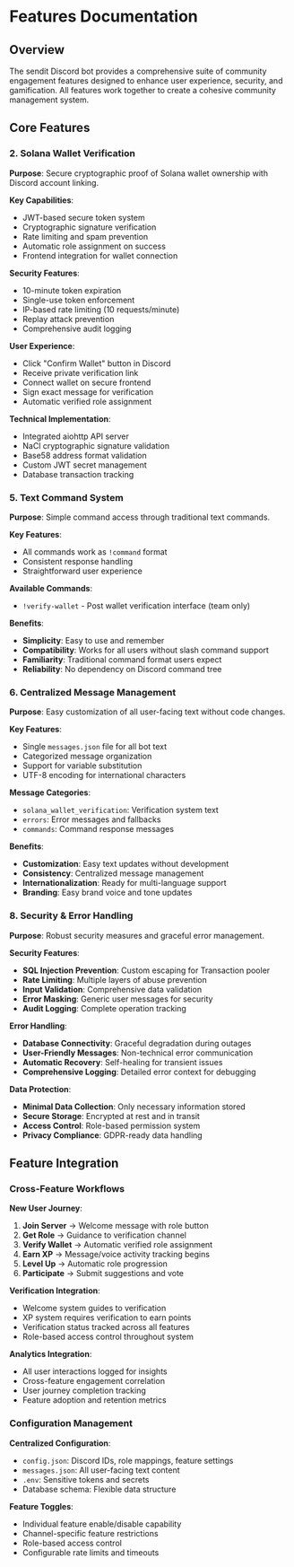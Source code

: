 # Features Documentation

## Overview
The sendit Discord bot provides a comprehensive suite of community engagement features designed to enhance user experience, security, and gamification. All features work together to create a cohesive community management system.

## Core Features

### 2. Solana Wallet Verification

**Purpose**: Secure cryptographic proof of Solana wallet ownership with Discord account linking.

**Key Capabilities**:
- JWT-based secure token system
- Cryptographic signature verification
- Rate limiting and spam prevention
- Automatic role assignment on success
- Frontend integration for wallet connection

**Security Features**:
- 10-minute token expiration
- Single-use token enforcement
- IP-based rate limiting (10 requests/minute)
- Replay attack prevention
- Comprehensive audit logging

**User Experience**:
- Click "Confirm Wallet" button in Discord
- Receive private verification link
- Connect wallet on secure frontend
- Sign exact message for verification
- Automatic verified role assignment

**Technical Implementation**:
- Integrated aiohttp API server
- NaCl cryptographic signature validation
- Base58 address format validation
- Custom JWT secret management
- Database transaction tracking

### 5. Text Command System

**Purpose**: Simple command access through traditional text commands.

**Key Features**:
- All commands work as `!command` format
- Consistent response handling
- Straightforward user experience

**Available Commands**:
- `!verify-wallet` - Post wallet verification interface (team only)

**Benefits**:
- **Simplicity**: Easy to use and remember
- **Compatibility**: Works for all users without slash command support
- **Familiarity**: Traditional command format users expect
- **Reliability**: No dependency on Discord command tree

### 6. Centralized Message Management

**Purpose**: Easy customization of all user-facing text without code changes.

**Key Features**:
- Single `messages.json` file for all bot text
- Categorized message organization
- Support for variable substitution
- UTF-8 encoding for international characters

**Message Categories**:
- `solana_wallet_verification`: Verification system text
- `errors`: Error messages and fallbacks
- `commands`: Command response messages

**Benefits**:
- **Customization**: Easy text updates without development
- **Consistency**: Centralized message management
- **Internationalization**: Ready for multi-language support
- **Branding**: Easy brand voice and tone updates


### 8. Security & Error Handling

**Purpose**: Robust security measures and graceful error management.

**Security Features**:
- **SQL Injection Prevention**: Custom escaping for Transaction pooler
- **Rate Limiting**: Multiple layers of abuse prevention
- **Input Validation**: Comprehensive data validation
- **Error Masking**: Generic user messages for security
- **Audit Logging**: Complete operation tracking

**Error Handling**:
- **Database Connectivity**: Graceful degradation during outages
- **User-Friendly Messages**: Non-technical error communication
- **Automatic Recovery**: Self-healing for transient issues
- **Comprehensive Logging**: Detailed error context for debugging

**Data Protection**:
- **Minimal Data Collection**: Only necessary information stored
- **Secure Storage**: Encrypted at rest and in transit
- **Access Control**: Role-based permission system
- **Privacy Compliance**: GDPR-ready data handling

## Feature Integration

### Cross-Feature Workflows

**New User Journey**:
1. **Join Server** → Welcome message with role button
2. **Get Role** → Guidance to verification channel
3. **Verify Wallet** → Automatic verified role assignment
4. **Earn XP** → Message/voice activity tracking begins
5. **Level Up** → Automatic role progression
6. **Participate** → Submit suggestions and vote

**Verification Integration**:
- Welcome system guides to verification
- XP system requires verification to earn points
- Verification status tracked across all features
- Role-based access control throughout system

**Analytics Integration**:
- All user interactions logged for insights
- Cross-feature engagement correlation
- User journey completion tracking
- Feature adoption and retention metrics

### Configuration Management

**Centralized Configuration**:
- `config.json`: Discord IDs, role mappings, feature settings
- `messages.json`: All user-facing text content
- `.env`: Sensitive tokens and secrets
- Database schema: Flexible data structure

**Feature Toggles**:
- Individual feature enable/disable capability
- Channel-specific feature restrictions
- Role-based access control
- Configurable rate limits and timeouts
